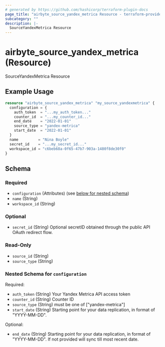 ```yaml
---
# generated by https://github.com/hashicorp/terraform-plugin-docs
page_title: "airbyte_source_yandex_metrica Resource - terraform-provider-airbyte"
subcategory: ""
description: |-
  SourceYandexMetrica Resource
---
```


# airbyte_source_yandex_metrica (Resource)

SourceYandexMetrica Resource

## Example Usage

```terraform
resource "airbyte_source_yandex_metrica" "my_source_yandexmetrica" {
  configuration = {
    auth_token  = "...my_auth_token..."
    counter_id  = "...my_counter_id..."
    end_date    = "2022-01-01"
    source_type = "yandex-metrica"
    start_date  = "2022-01-01"
  }
  name         = "Nina Boyle"
  secret_id    = "...my_secret_id..."
  workspace_id = "c6beb68a-0f65-47b7-903a-1480f8de30f0"
}
```

<!-- schema generated by tfplugindocs -->
## Schema

### Required

- `configuration` (Attributes) (see [below for nested schema](#nestedatt--configuration))
- `name` (String)
- `workspace_id` (String)

### Optional

- `secret_id` (String) Optional secretID obtained through the public API OAuth redirect flow.

### Read-Only

- `source_id` (String)
- `source_type` (String)

<a id="nestedatt--configuration"></a>
### Nested Schema for `configuration`

Required:

- `auth_token` (String) Your Yandex Metrica API access token
- `counter_id` (String) Counter ID
- `source_type` (String) must be one of ["yandex-metrica"]
- `start_date` (String) Starting point for your data replication, in format of "YYYY-MM-DD".

Optional:

- `end_date` (String) Starting point for your data replication, in format of "YYYY-MM-DD". If not provided will sync till most recent date.


